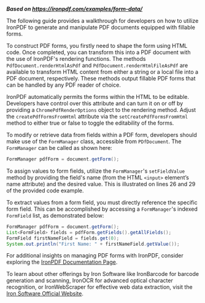 ***Based on <https://ironpdf.com/examples/form-data/>***

The following guide provides a walkthrough for developers on how to utilize IronPDF to generate and manipulate PDF documents equipped with fillable forms.

To construct PDF forms, you firstly need to shape the form using HTML code. Once completed, you can transform this into a PDF document with the use of IronPDF's rendering functions. The methods `PdfDocument.renderHtmlAsPdf` and `PdfDocument.renderHtmlFileAsPdf` are available to transform HTML content from either a string or a local file into a PDF document, respectively. These methods output fillable PDF forms that can be handled by any PDF reader of choice.

IronPDF automatically permits the forms within the HTML to be editable. Developers have control over this attribute and can turn it on or off by providing a `ChromePdfRenderOptions` object to the rendering method. Adjust the `createPdfFormsFromHtml` attribute via the `setCreatePdfFormsFromHtml` method to either true or false to toggle the editability of the forms.

To modify or retrieve data from fields within a PDF form, developers should make use of the `FormManager` class, accessible from `PDfDocument`. The `FormManager` can be called as shown here:

```java
FormManager pdfForm = document.getForm();
```

To assign values to form fields, utilize the `FormManager`'s `setFieldValue` method by providing the field's name (from the HTML `<input>` element’s name attribute) and the desired value. This is illustrated on lines 26 and 29 of the provided code example.

To extract values from a form field, you must directly reference the specific form field. This can be accomplished by accessing a `FormManager`'s indexed `FormField` list, as demonstrated below:

```java
FormManager pdfForm = document.getForm();
List<FormField> fields = pdfForm.getFields().getAllFields();
FormField firstNameField = fields.get(0);
System.out.println("First Name: " + firstNameField.getValue());
```

For additional insights on managing PDF forms with IronPDF, consider exploring the [IronPDF Documentation Page](https://ironpdf.com/docs/).

To learn about other offerings by Iron Software like IronBarcode for barcode generation and scanning, IronOCR for advanced optical character recognition, or IronWebScraper for effective web data extraction, visit the [Iron Software Official Website](https://ironsoftware.com/).